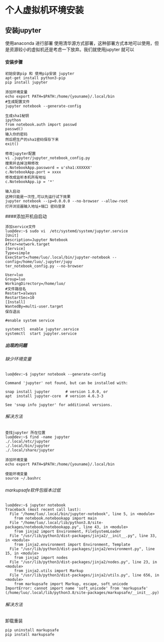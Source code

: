# 个人虚拟机环境安装

## 安装jupyter

使用anaconda 进行部署 使用清华源方式部署，这种部署方式本地可以使用，但是资源较小的虚拟机还是考虑一下放弃。我们就使用jupyter 就可以

#### 安装步骤
    初始安装pip 和 使用pip安装 jupyter
    apt-get install python3-pip
    pip install jupyter
    
    添加环境变量 
    echo export PATH=$PATH:/home/{youname}/.local/bin
    #生成配置文件
    jupyter notebook --generate-config
    
    生成sha1秘钥
    ipython
    from notebook.auth import passwd
    passwd()
    输入你的密码 
    然后把生产的sha1密码保存下来
    exit()

    修改jupyter配置
    vi .jupyter/jupyter_notebook_config.py 
    搜索并去掉注释修改
    c.NotebookApp.password = u'sha1:XXXXXX'
    c.NotebookApp.port = xxxx
    修改成监听本机所有地址
    c.NotebookApp.ip = '*'

    输入启动
    这种只能是一次性,可以先运行试下效果
    jupyter notebook --ip=0.0.0.0 --no-browser --allow-root
    打开浏览器输入地址+端口 密码登录

####添加开机自启动

```shell
添加service文件
luo@dev:~$ sudo vi  /etc/systemd/system/jupyter.service
[Unit]
Description=Jupyter Notebook
After=network.target
[Service]
Type=simple
ExecStart=/home/luo/.local/bin/jupyter-notebook --config=/home/luo/.jupyter/jupy
ter_notebook_config.py --no-browser

User=luo
Group=luo
WorkingDirectory=/home/luo/
#文件路径名
Restart=always
RestartSec=10
[Install]
WantedBy=multi-user.target
保存退出

#enable system service

systemctl  enable jupyter.service
systemctl  start jupyter.service
```





##### 出现的问题

###### 缺少环境变量
    luo@dev:~$ jupyter notebook --generate-config

    Command 'jupyter' not found, but can be installed with:

    snap install jupyter       # version 1.0.0, or
    apt  install jupyter-core  # version 4.6.3-3

    See 'snap info jupyter' for additional versions.
###### 解决方法

```shell
查找jupyter 所在位置
luo@dev:~$ find -name jupyter
./.local/etc/jupyter
./.local/bin/jupyter
./.local/share/jupyter

```
    添加环境变量
    echo export PATH=$PATH:/home/{youname}/.local/bin

    使能环境变量
    source ~/.bashrc

###### markupsafe软件包版本过低

```shell
luo@dev:~$ jupyter notebook
Traceback (most recent call last):
  File "/home/luo/.local/bin/jupyter-notebook", line 5, in <module>
    from notebook.notebookapp import main
  File "/home/luo/.local/lib/python3.8/site-packages/notebook/notebookapp.py", line 43, in <module>
    from jinja2 import Environment, FileSystemLoader
  File "/usr/lib/python3/dist-packages/jinja2/__init__.py", line 33, in <module>
    from jinja2.environment import Environment, Template
  File "/usr/lib/python3/dist-packages/jinja2/environment.py", line 15, in <module>
    from jinja2 import nodes
  File "/usr/lib/python3/dist-packages/jinja2/nodes.py", line 23, in <module>
    from jinja2.utils import Markup
  File "/usr/lib/python3/dist-packages/jinja2/utils.py", line 656, in <module>
    from markupsafe import Markup, escape, soft_unicode
ImportError: cannot import name 'soft_unicode' from 'markupsafe' (/home/luo/.local/lib/python3.8/site-packages/markupsafe/__init__.py)

```
###### 解决方法
卸载重装    

    pip uninstall markupsafe
    pip install markupsafe


